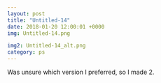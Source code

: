 ```yaml
---
layout: post
title: "Untitled-14"
date: 2018-01-20 12:00:01 +0000
img: Untitled-14.png

img2: Untitled-14_alt.png
category: ps
---
```


Was unsure which version I preferred, so I made 2.